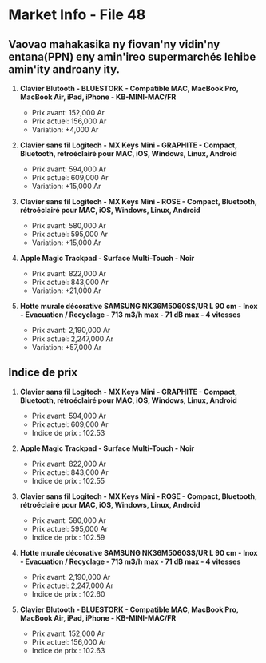 # Market Info - File 48

## Vaovao mahakasika ny fiovan'ny vidin'ny entana(PPN) eny amin'ireo supermarchés lehibe amin'ity androany ity.

1. **Clavier Blutooth - BLUESTORK - Compatible MAC, MacBook Pro, MacBook Air, iPad, iPhone - KB-MINI-MAC/FR**
   - Prix avant: 152,000 Ar
   - Prix actuel: 156,000 Ar
   - Variation: +4,000 Ar

2. **Clavier sans fil Logitech - MX Keys Mini - GRAPHITE - Compact, Bluetooth, rétroéclairé pour MAC, iOS, Windows, Linux, Android**
   - Prix avant: 594,000 Ar
   - Prix actuel: 609,000 Ar
   - Variation: +15,000 Ar

3. **Clavier sans fil Logitech - MX Keys Mini - ROSE - Compact, Bluetooth, rétroéclairé pour MAC, iOS, Windows, Linux, Android**
   - Prix avant: 580,000 Ar
   - Prix actuel: 595,000 Ar
   - Variation: +15,000 Ar

4. **Apple Magic Trackpad - Surface Multi-Touch - Noir**
   - Prix avant: 822,000 Ar
   - Prix actuel: 843,000 Ar
   - Variation: +21,000 Ar

5. **Hotte murale décorative SAMSUNG NK36M5060SS/UR L 90 cm - Inox - Evacuation / Recyclage - 713 m3/h max - 71 dB max - 4 vitesses**
   - Prix avant: 2,190,000 Ar
   - Prix actuel: 2,247,000 Ar
   - Variation: +57,000 Ar



## Indice de prix

1. **Clavier sans fil Logitech - MX Keys Mini - GRAPHITE - Compact, Bluetooth, rétroéclairé pour MAC, iOS, Windows, Linux, Android**
   - Prix avant: 594,000 Ar
   - Prix actuel: 609,000 Ar
   - Indice de prix : 102.53

2. **Apple Magic Trackpad - Surface Multi-Touch - Noir**
   - Prix avant: 822,000 Ar
   - Prix actuel: 843,000 Ar
   - Indice de prix : 102.55

3. **Clavier sans fil Logitech - MX Keys Mini - ROSE - Compact, Bluetooth, rétroéclairé pour MAC, iOS, Windows, Linux, Android**
   - Prix avant: 580,000 Ar
   - Prix actuel: 595,000 Ar
   - Indice de prix : 102.59

4. **Hotte murale décorative SAMSUNG NK36M5060SS/UR L 90 cm - Inox - Evacuation / Recyclage - 713 m3/h max - 71 dB max - 4 vitesses**
   - Prix avant: 2,190,000 Ar
   - Prix actuel: 2,247,000 Ar
   - Indice de prix : 102.60

5. **Clavier Blutooth - BLUESTORK - Compatible MAC, MacBook Pro, MacBook Air, iPad, iPhone - KB-MINI-MAC/FR**
   - Prix avant: 152,000 Ar
   - Prix actuel: 156,000 Ar
   - Indice de prix : 102.63

